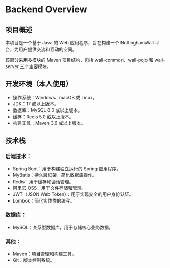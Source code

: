 # Backend Overview

## 项目概述

本项目是一个基于 Java 的 Web 应用程序，旨在构建一个 NottinghamWall 平台，为用户提供交流和互动的空间。

该部分采用多模块的 Maven 项目结构，包括 wall-common、wall-pojo 和 wall-server 三个主要模块。

## 开发环境（本人使用）

* 操作系统：Windows、macOS 或 Linux。
* JDK：17 或以上版本。
* 数据库：MySQL 8.0 或以上版本。
* 缓存：Redis 5.0 或以上版本。
* 构建工具：Maven 3.6 或以上版本。

## 技术栈

### 后端技术：

* Spring Boot：用于构建独立运行的 Spring 应用程序。
* MyBatis：持久层框架，简化数据库操作。
* Redis：用于缓存和会话管理。
* 阿里云 OSS：用于文件存储和管理。
* JWT（JSON Web Token）：用于实现安全的用户身份认证。
* Lombok：简化实体类的编写。

### 数据库：

* MySQL：关系型数据库，用于存储核心业务数据。

### 其他：

* Maven：项目管理和构建工具。
* Git：版本控制系统。